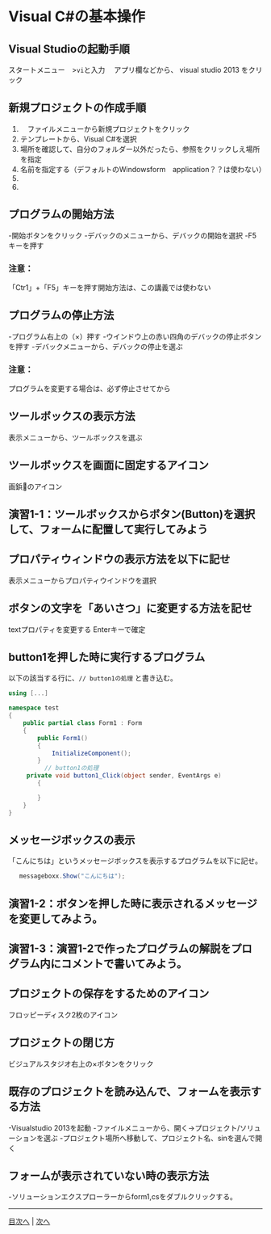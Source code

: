 # Visual C#の基本操作
## Visual Studioの起動手順

スタートメニュー　>`vi`と入力
　アプリ欄などから、 visual studio 2013 をクリック

## 新規プロジェクトの作成手順
1. 　ファイルメニューから新規プロジェクトをクリック	 
2.	 テンプレートから、Visual C#を選択
3.	 場所を確認して、自分のフォルダー以外だったら、参照をクリックしえ場所を指定
4.	 名前を指定する（デフォルトのWindowsform　application？？は使わない）
5.	 
6.	 

## プログラムの開始方法
-開始ボタンをクリック
-デバックのメニューから、デバックの開始を選択
-F5キーを押す

### 注意：
「Ctr1」+「F5」キーを押す開始方法は、この講義では使わない

## プログラムの停止方法
-プログラム右上の（×）押す
-ウインドウ上の赤い四角のデバックの停止ボタンを押す
-デバックメニューから、デバックの停止を選ぶ

### 注意：
プログラムを変更する場合は、必ず停止させてから

## ツールボックスの表示方法
表示メニューから、ツールボックスを選ぶ


## ツールボックスを画面に固定するアイコン
画鋲📌のアイコン


## 演習1-1：ツールボックスからボタン(Button)を選択して、フォームに配置して実行してみよう



## プロパティウィンドウの表示方法を以下に記せ
表示メニューからプロパティウインドウを選択


## ボタンの文字を「あいさつ」に変更する方法を記せ
textプロパティを変更する
Enterキーで確定


## button1を押した時に実行するプログラム
以下の該当する行に、`// button1の処理` と書き込む。

```cs
using [...]

namespace test
{
    public partial class Form1 : Form
    {
        public Form1()
        {
            InitializeComponent();
        }
          // button1の処理　
     private void button1_Click(object sender, EventArgs e)
        {

        }
    }
}
```

## メッセージボックスの表示
「こんにちは」というメッセージボックスを表示するプログラムを以下に記せ。

```cs
   messageboxx.Show("こんにちは");
```

## 演習1-2：ボタンを押した時に表示されるメッセージを変更してみよう。



## 演習1-3：演習1-2で作ったプログラムの解説をプログラム内にコメントで書いてみよう。



## プロジェクトの保存をするためのアイコン
フロッピーディスク2枚のアイコン


## プロジェクトの閉じ方
ビジュアルスタジオ右上の×ボタンをクリック


## 既存のプロジェクトを読み込んで、フォームを表示する方法
-Visualstudio 2013を起動
-ファイルメニューから、開く→プロジェクト/ソリューションを選ぶ
-プロジェクト場所へ移動して、プロジェクト名、sinを選んで開く

## フォームが表示されていない時の表示方法
-ソリューションエクスプローラーからform1,csをダブルクリックする。


---

[目次へ](README.md#%E7%9B%AE%E6%AC%A1) | [次へ](README.md#%E3%83%97%E3%83%AD%E3%82%B0%E3%83%A9%E3%83%9F%E3%83%B3%E3%82%B0%E3%81%AE%E8%82%9D)

